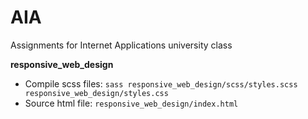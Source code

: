 # AIA
Assignments for Internet Applications university class

**responsive_web_design**
* Compile scss files:   `sass responsive_web_design/scss/styles.scss responsive_web_design/styles.css`
* Source html file: `responsive_web_design/index.html`
